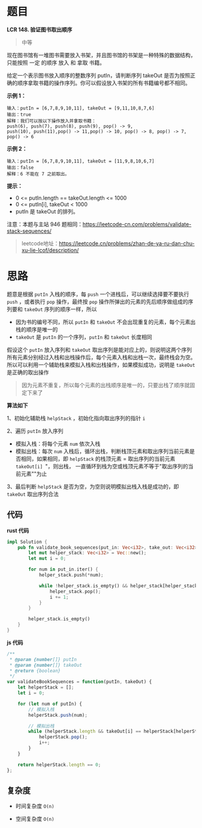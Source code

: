 # 题目
**LCR 148. 验证图书取出顺序**
> 中等

现在图书馆有一堆图书需要放入书架，并且图书馆的书架是一种特殊的数据结构，只能按照 一定 的顺序 放入 和 拿取 书籍。



给定一个表示图书放入顺序的整数序列 putIn，请判断序列 takeOut 是否为按照正确的顺序拿取书籍的操作序列。你可以假设放入书架的所有书籍编号都不相同。



**示例 1：**
```
输入：putIn = [6,7,8,9,10,11], takeOut = [9,11,10,8,7,6]
输出：true
解释：我们可以按以下操作放入并拿取书籍：
push(6), push(7), push(8), push(9), pop() -> 9,
push(10), push(11),pop() -> 11,pop() -> 10, pop() -> 8, pop() -> 7, pop() -> 6
```


**示例 2：**

```
输入：putIn = [6,7,8,9,10,11], takeOut = [11,9,8,10,6,7]
输出：false
解释：6 不能在 7 之前取出。
```



**提示：**

* 0 <= putIn.length == takeOut.length <= 1000
* 0 <= putIn[i], takeOut < 1000
* putIn 是 takeOut 的排列。

注意：本题与主站 946 题相同：https://leetcode-cn.com/problems/validate-stack-sequences/

> leetcode地址：https://leetcode.cn/problems/zhan-de-ya-ru-dan-chu-xu-lie-lcof/description/



# 思路

题意是根据 `putIn` 入栈的顺序，每 `push` 一个进栈后，可以继续选择要不要执行 `push` ，或者执行 `pop` 操作，最终按 `pop` 操作所弹出的元素的先后顺序做组成的序列要和 `takeOut` 序列的顺序一样，所以

* 因为书的编号不同，所以 `putIn` 和 `takeOut` 不会出现重复的元素，每个元素出栈的顺序是唯一的
* `takeOut` 是 `putIn` 的一个序列，`putIn` 和 `takeOut` 长度相同



假设这个 `putIn` 放入序列和 `takeOut` 取出序列是能对应上的，则说明这两个序列所有元素分别经过入栈和出栈操作后，每个元素入栈和出栈一次，最终栈会为空。所以可以利用一个辅助栈来模拟入栈和出栈操作，如果模拟成功，说明是 `takeOut` 是正确的取出操作

>  因为元素不重复，所以每个元素的出栈顺序是唯一的，只要出栈了顺序就固定下来了



**算法如下**

1、初始化辅助栈 `helpStack` ，初始化指向取出序列的指针 ` i ` 

2、遍历 `putIn` 放入序列

* 模拟入栈：将每个元素 `num` 依次入栈
* 模拟出栈：每次 `num` 入栈后，循环出栈，判断栈顶元素和取出序列当前元素是否相同，如果相同，即  `helpStack` 的栈顶元素 = 取出序列的当前元素 `takeOut[i] `"，则出栈， 一直循环到栈为空或栈顶元素不等于"取出序列的当前元素""为止

3、最后判断 `helpStack` 是否为空，为空则说明模拟出栈入栈是成功的，即 `takeOut` 取出序列合法



## 代码

**rust 代码**

```rust
impl Solution {
    pub fn validate_book_sequences(put_in: Vec<i32>, take_out: Vec<i32>) -> bool {
        let mut helper_stack: Vec<i32> = Vec::new();
        let mut i = 0;

        for num in put_in.iter() {
            helper_stack.push(*num);

            while !helper_stack.is_empty() && helper_stack[helper_stack.len() - 1] == take_out[i] {
                helper_stack.pop();
                i += 1;
            }
        }

        helper_stack.is_empty()
    }
}
```



**js 代码**

```js
/**
 * @param {number[]} putIn
 * @param {number[]} takeOut
 * @return {boolean}
 */
var validateBookSequences = function(putIn, takeOut) {
    let helperStack = [];
    let i = 0;

    for (let num of putIn) {
        // 模拟入栈
        helperStack.push(num);

        // 模拟出栈
        while (helperStack.length && takeOut[i] == helperStack[helperStack.length - 1]) {
            helperStack.pop();
            i++;
        }
    }

    return helperStack.length == 0;
};
```



## 复杂度

* 时间复杂度 `O(n)`

* 空间复杂度 `O(n)`

